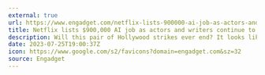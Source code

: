 ```yaml
---
external: true
url: https://www.engadget.com/netflix-lists-900000-ai-job-as-actors-and-writers-continue-to-strike-190037630.html
title: Netflix lists $900,000 AI job as actors and writers continue to strike 
description: Will this pair of Hollywood strikes ever end? It looks like the big corporations are digging in for a long battle, illustrated by Netflix’s recent job posting for a machine learning platform product manager.
date: 2023-07-25T19:00:37Z
icon: https://www.google.com/s2/favicons?domain=engadget.com&sz=32
source: Engadget
---
```

